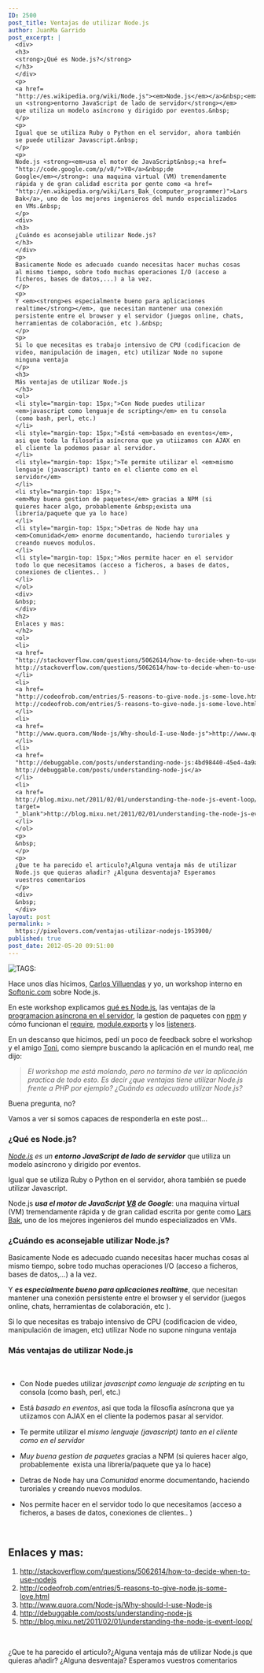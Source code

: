 ```yaml
---
ID: 2500
post_title: Ventajas de utilizar Node.js
author: JuanMa Garrido
post_excerpt: |
  <div>
  <h3>
  <strong>¿Qué es Node.js?</strong>
  </h3>
  </div>
  <p>
  <a href=
  "http://es.wikipedia.org/wiki/Node.js"><em>Node.js</em></a>&nbsp;<em>es
  un <strong>entorno JavaScript de lado de servidor</strong></em>
  que utiliza un modelo asíncrono y dirigido por eventos.&nbsp;
  </p>
  <p>
  Igual que se utiliza Ruby o Python en el servidor, ahora también
  se puede utilizar Javascript.&nbsp;
  </p>
  <p>
  Node.js <strong><em>usa el motor de JavaScript&nbsp;<a href=
  "http://code.google.com/p/v8/">V8</a>&nbsp;de
  Google</em></strong>: una maquina virtual (VM) tremendamente
  rápida y de gran calidad escrita por gente como <a href=
  "http://en.wikipedia.org/wiki/Lars_Bak_(computer_programmer)">Lars
  Bak</a>, uno de los mejores ingenieros del mundo especializados
  en VMs.&nbsp;
  </p>
  <div>
  <h3>
  ¿Cuándo es aconsejable utilizar Node.js?
  </h3>
  </div>
  <p>
  Basicamente Node es adecuado cuando necesitas hacer muchas cosas
  al mismo tiempo, sobre todo muchas operaciones I/O (acceso a
  ficheros, bases de datos,...) a la vez.
  </p>
  <p>
  Y <em><strong>es especialmente bueno para aplicaciones
  realtime</strong></em>, que necesitan mantener una conexión
  persistente entre el browser y el servidor (juegos online, chats,
  herramientas de colaboración, etc ).&nbsp;
  </p>
  <p>
  Si lo que necesitas es trabajo intensivo de CPU (codificacion de
  video, manipulación de imagen, etc) utilizar Node no supone
  ninguna ventaja
  </p>
  <h3>
  Más ventajas de utilizar Node.js
  </h3>
  <ol>
  <li style="margin-top: 15px;">Con Node puedes utilizar
  <em>javascript como lenguaje de scripting</em> en tu consola
  (como bash, perl, etc.)
  </li>
  <li style="margin-top: 15px;">Está <em>basado en eventos</em>,
  asi que toda la filosofia asíncrona que ya utiizamos con AJAX en
  el cliente la podemos pasar al servidor.
  </li>
  <li style="margin-top: 15px;">Te permite utilizar el <em>mismo
  lenguaje (javascript) tanto en el cliente como en el
  servidor</em>
  </li>
  <li style="margin-top: 15px;">
  <em>Muy buena gestion de paquetes</em> gracias a NPM (si
  quieres hacer algo, probablemente &nbsp;exista una
  librería/paquete que ya lo hace)
  </li>
  <li style="margin-top: 15px;">Detras de Node hay una
  <em>Comunidad</em> enorme documentando, haciendo turoriales y
  creando nuevos modulos.
  </li>
  <li style="margin-top: 15px;">Nos permite hacer en el servidor
  todo lo que necesitamos (acceso a ficheros, a bases de datos,
  conexiones de clientes.. )
  </li>
  </ol>
  <div>
  &nbsp;
  </div>
  <h2>
  Enlaces y mas:
  </h2>
  <ol>
  <li>
  <a href=
  "http://stackoverflow.com/questions/5062614/how-to-decide-when-to-use-nodejs">
  http://stackoverflow.com/questions/5062614/how-to-decide-when-to-use-nodejs</a>
  </li>
  <li>
  <a href=
  "http://codeofrob.com/entries/5-reasons-to-give-node.js-some-love.html">
  http://codeofrob.com/entries/5-reasons-to-give-node.js-some-love.html</a>
  </li>
  <li>
  <a href=
  "http://www.quora.com/Node-js/Why-should-I-use-Node-js">http://www.quora.com/Node-js/Why-should-I-use-Node-js</a>
  </li>
  <li>
  <a href=
  "http://debuggable.com/posts/understanding-node-js:4bd98440-45e4-4a9a-8ef7-0f7ecbdd56cb">
  http://debuggable.com/posts/understanding-node-js</a>
  </li>
  <li>
  <a href=
  http://blog.mixu.net/2011/02/01/understanding-the-node-js-event-loop/
  target=
  "_blank">http://blog.mixu.net/2011/02/01/understanding-the-node-js-event-loop/</a>
  </li>
  </ol>
  <p>
  &nbsp;
  </p>
  <p>
  ¿Que te ha parecido el articulo?¿Alguna ventaja más de utilizar
  Node.js que quieras añadir? ¿Alguna desventaja? Esperamos
  vuestros comentarios
  </p>
  <div>
  &nbsp;
  </div>
layout: post
permalink: >
  https://pixelovers.com/ventajas-utilizar-nodejs-1953900/
published: true
post_date: 2012-05-20 09:51:00
---
```

<img style="display: block; margin-left: auto; margin-right: auto;" title="" src="http://www.bonillaware.com/app/uploads/sites/7/nodejs.jpg" alt=" TAGS:" />

Hace unos días hicimos, <a href="https://twitter.com/carlosvillu" target="_blank">Carlos Villuendas</a> y yo, un workshop interno en <a href="http://www.softonic.com">Softonic.com</a> sobre Node.js.

En este workshop explicamos <a href="http://nodejs.org/" target="_blank">qué es Node.js</a>, las ventajas de la <a href="http://shinetech.com/thoughts/thought-articles/139-asynchronous-code-design-with-nodejs-" target="_blank">programacion asíncrona en el servidor</a>, la gestion de paquetes con <a href="http://www.nodehispano.com/2012/04/una-introduccion-a-npm-nodejs/" target="_blank">npm</a> y cómo funcionan el <a href="http://fernetjs.com/2012/02/modulos-en-nodejs/" target="_blank">require</a>, <a href="http://www.hacksparrow.com/node-js-exports-vs-module-exports.html" target="_blank">module.exports</a> y los <a href="http://nodejs-es.github.com/api/events.html">listeners</a>.

<!--more-->

En un descanso que hicimos, pedí un poco de feedback sobre el workshop y el amigo <a href="http://twitter.com/#!/tonipinel" target="_blank">Toni</a>, como siempre buscando la aplicación en el mundo real, me dijo:

<blockquote><em>El workshop me está molando, pero no termino de ver la aplicación practica de todo esto. Es decir ¿que ventajas tiene utilizar Node.js frente a PHP por ejemplo? ¿Cuándo es adecuado utilizar Node.js?</em></blockquote>

Buena pregunta, no?

Vamos a ver si somos capaces de responderla en este post...

<!-- pagebreak -->

<div>
<h3><strong>¿Qué es Node.js?</strong></h3>
</div>

<a href="http://es.wikipedia.org/wiki/Node.js"><em>Node.js</em></a> <em>es un <strong>entorno JavaScript de lado de servidor</strong></em> que utiliza un modelo asíncrono y dirigido por eventos.

Igual que se utiliza Ruby o Python en el servidor, ahora también se puede utilizar Javascript.

Node.js <strong><em>usa el motor de JavaScript <a href="http://code.google.com/p/v8/">V8</a> de Google</em></strong>: una maquina virtual (VM) tremendamente rápida y de gran calidad escrita por gente como <a href="http://en.wikipedia.org/wiki/Lars_Bak_(computer_programmer)">Lars Bak</a>, uno de los mejores ingenieros del mundo especializados en VMs.

<div>
<h3>¿Cuándo es aconsejable utilizar Node.js?</h3>
</div>

Basicamente Node es adecuado cuando necesitas hacer muchas cosas al mismo tiempo, sobre todo muchas operaciones I/O (acceso a ficheros, bases de datos,...) a la vez.

Y <strong><em>es especialmente bueno para aplicaciones realtime</em></strong>, que necesitan mantener una conexión persistente entre el browser y el servidor (juegos online, chats, herramientas de colaboración, etc ).

Si lo que necesitas es trabajo intensivo de CPU (codificacion de video, manipulación de imagen, etc) utilizar Node no supone ninguna ventaja

<h3>Más ventajas de utilizar Node.js</h3>

&nbsp;

<ul>
    <li style="margin-top: 15px;">Con Node puedes utilizar <em>javascript como lenguaje de scripting</em> en tu consola (como bash, perl, etc.)</li>
    <li style="margin-top: 15px;">Está <em>basado en eventos</em>, asi que toda la filosofia asíncrona que ya utiizamos con AJAX en el cliente la podemos pasar al servidor.</li>
    <li style="margin-top: 15px;">Te permite utilizar el <em>mismo lenguaje (javascript) tanto en el cliente como en el servidor</em></li>
    <li style="margin-top: 15px;"><em>Muy buena gestion de paquetes</em> gracias a NPM (si quieres hacer algo, probablemente  exista una librería/paquete que ya lo hace)</li>
    <li style="margin-top: 15px;">Detras de Node hay una <em>Comunidad</em> enorme documentando, haciendo turoriales y creando nuevos modulos.</li>
    <li style="margin-top: 15px;">Nos permite hacer en el servidor todo lo que necesitamos (acceso a ficheros, a bases de datos, conexiones de clientes.. )</li>
</ul>

&nbsp;

<div></div>

<h2>Enlaces y mas:</h2>

<ol>
    <li><a href="http://stackoverflow.com/questions/5062614/how-to-decide-when-to-use-nodejs"> http://stackoverflow.com/questions/5062614/how-to-decide-when-to-use-nodejs</a></li>
    <li><a href="http://codeofrob.com/entries/5-reasons-to-give-node.js-some-love.html"> http://codeofrob.com/entries/5-reasons-to-give-node.js-some-love.html</a></li>
    <li><a href="http://www.quora.com/Node-js/Why-should-I-use-Node-js">http://www.quora.com/Node-js/Why-should-I-use-Node-js</a></li>
    <li><a href="http://debuggable.com/posts/understanding-node-js:4bd98440-45e4-4a9a-8ef7-0f7ecbdd56cb"> http://debuggable.com/posts/understanding-node-js</a></li>
    <li><a href="http://blog.mixu.net/2011/02/01/understanding-the-node-js-event-loop/" target="_blank">http://blog.mixu.net/2011/02/01/understanding-the-node-js-event-loop/</a></li>
</ol>

&nbsp;

¿Que te ha parecido el articulo?¿Alguna ventaja más de utilizar Node.js que quieras añadir? ¿Alguna desventaja? Esperamos vuestros comentarios

<div></div>